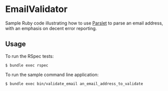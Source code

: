 # EmailValidator

Sample Ruby code illustrating how to use [Parslet](http://kschiess.github.io/parslet/) to parse an email address, with an emphasis on decent error reporting.

## Usage

To run the RSpec tests:

    $ bundle exec rspec

To run the sample command line application:

    $ bundle exec bin/validate_email an_email_address_to_validate
